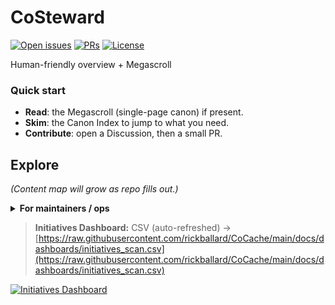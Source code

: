 # CoSteward



[![Open issues](https://img.shields.io/github/issues/rickballard/CoSteward)](../../issues) [![PRs](https://img.shields.io/github/issues-pr/rickballard/CoSteward)](../../pulls) [![License](https://img.shields.io/github/license/rickballard/CoSteward)](./LICENSE)

Human-friendly overview + Megascroll

### Quick start
- **Read**: the Megascroll (single-page canon) if present.
- **Skim**: the Canon Index to jump to what you need.
- **Contribute**: open a Discussion, then a small PR.

## Explore
_(Content map will grow as repo fills out.)_

<details>
<summary><b>For maintainers / ops</b></summary>

- Scripts live under ops/ and .github/.
- Seed-kit: see CoCache → ops/kits/Build-CoSuiteSeedKit.ps1.

</details>

> **Initiatives Dashboard:** CSV (auto-refreshed) → [https://raw.githubusercontent.com/rickballard/CoCache/main/docs/dashboards/initiatives_scan.csv](https://raw.githubusercontent.com/rickballard/CoCache/main/docs/dashboards/initiatives_scan.csv)


[![Initiatives Dashboard](https://img.shields.io/badge/Initiatives-CSV-blue)](https://raw.githubusercontent.com/rickballard/CoCache/main/docs/dashboards/initiatives_scan.csv)


